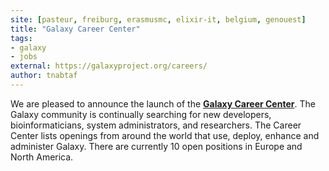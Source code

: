 ```yaml
---
site: [pasteur, freiburg, erasmusmc, elixir-it, belgium, genouest]
title: "Galaxy Career Center"
tags: 
- galaxy
- jobs
external: https://galaxyproject.org/careers/
author: tnabtaf
---
```


We are pleased to announce the launch of the **[Galaxy Career Center](https://galaxyproject.org/careers/)**. The Galaxy community is continually searching for new developers, bioinformaticians, system administrators, and researchers. The Career Center lists openings from around the world that use, deploy, enhance and administer Galaxy. There are currently 10 open positions in Europe and North America.
